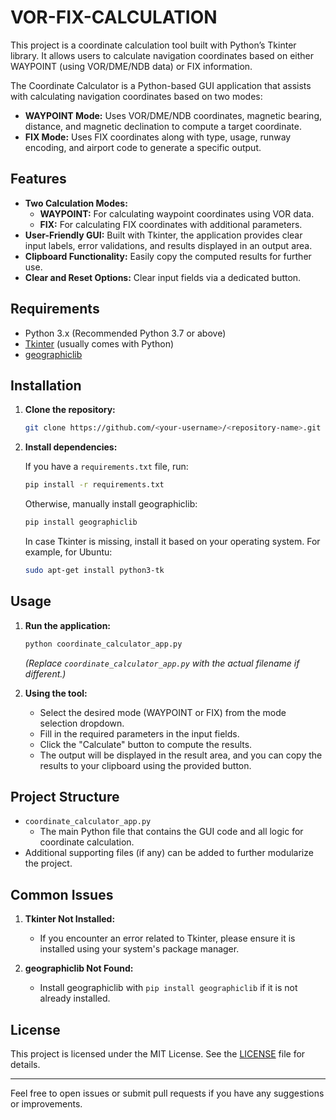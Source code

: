 # VOR-FIX-CALCULATION
This project is a coordinate calculation tool built with Python’s Tkinter library. It allows users to calculate navigation coordinates based on either WAYPOINT (using VOR/DME/NDB data) or FIX information.

The Coordinate Calculator is a Python-based GUI application that assists with calculating navigation coordinates based on two modes:
- **WAYPOINT Mode:** Uses VOR/DME/NDB coordinates, magnetic bearing, distance, and magnetic declination to compute a target coordinate.
- **FIX Mode:** Uses FIX coordinates along with type, usage, runway encoding, and airport code to generate a specific output.

## Features

- **Two Calculation Modes:**
  - **WAYPOINT:** For calculating waypoint coordinates using VOR data.
  - **FIX:** For calculating FIX coordinates with additional parameters.
- **User-Friendly GUI:** Built with Tkinter, the application provides clear input labels, error validations, and results displayed in an output area.
- **Clipboard Functionality:** Easily copy the computed results for further use.
- **Clear and Reset Options:** Clear input fields via a dedicated button.
  
## Requirements

- Python 3.x (Recommended Python 3.7 or above)
- [Tkinter](https://docs.python.org/3/library/tkinter.html) (usually comes with Python)
- [geographiclib](https://pypi.org/project/geographiclib/)

## Installation

1. **Clone the repository:**

   ```bash
   git clone https://github.com/<your-username>/<repository-name>.git
   ```

2. **Install dependencies:**

   If you have a `requirements.txt` file, run:

   ```bash
   pip install -r requirements.txt
   ```

   Otherwise, manually install geographiclib:

   ```bash
   pip install geographiclib
   ```

   In case Tkinter is missing, install it based on your operating system. For example, for Ubuntu:

   ```bash
   sudo apt-get install python3-tk
   ```

## Usage

1. **Run the application:**

   ```bash
   python coordinate_calculator_app.py
   ```

   *(Replace `coordinate_calculator_app.py` with the actual filename if different.)*

2. **Using the tool:**
   - Select the desired mode (WAYPOINT or FIX) from the mode selection dropdown.
   - Fill in the required parameters in the input fields.
   - Click the "Calculate" button to compute the results.
   - The output will be displayed in the result area, and you can copy the results to your clipboard using the provided button.

## Project Structure

- `coordinate_calculator_app.py`
  - The main Python file that contains the GUI code and all logic for coordinate calculation.
- Additional supporting files (if any) can be added to further modularize the project.

## Common Issues

1. **Tkinter Not Installed:**
   - If you encounter an error related to Tkinter, please ensure it is installed using your system's package manager.
   
2. **geographiclib Not Found:**
   - Install geographiclib with `pip install geographiclib` if it is not already installed.

## License

This project is licensed under the MIT License. See the [LICENSE](LICENSE) file for details.

---

Feel free to open issues or submit pull requests if you have any suggestions or improvements.
